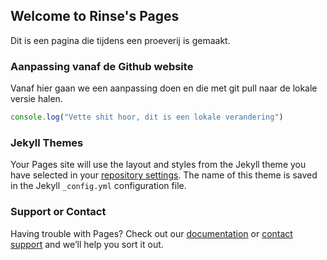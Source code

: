 ## Welcome to Rinse's Pages

Dit is een pagina die tijdens een proeverij is gemaakt.

### Aanpassing vanaf de Github website

Vanaf hier gaan we een aanpassing doen en die met git pull naar de lokale versie halen.

```javascript
console.log("Vette shit hoor, dit is een lokale verandering")
```



### Jekyll Themes

Your Pages site will use the layout and styles from the Jekyll theme you have selected in your [repository settings](https://github.com/RinseWillet/proeverijwebpage/settings/pages). The name of this theme is saved in the Jekyll `_config.yml` configuration file.

### Support or Contact

Having trouble with Pages? Check out our [documentation](https://docs.github.com/categories/github-pages-basics/) or [contact support](https://support.github.com/contact) and we’ll help you sort it out.

